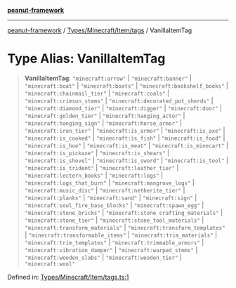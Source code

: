 [**peanut-framework**](../../../../../README.md)

***

[peanut-framework](../../../../../modules.md) / [Types/Minecraft/Item/tags](../README.md) / VanillaItemTag

# Type Alias: VanillaItemTag

> **VanillaItemTag**: `"minecraft:arrow"` \| `"minecraft:banner"` \| `"minecraft:boat"` \| `"minecraft:boats"` \| `"minecraft:bookshelf_books"` \| `"minecraft:chainmail_tier"` \| `"minecraft:coals"` \| `"minecraft:crimson_stems"` \| `"minecraft:decorated_pot_sherds"` \| `"minecraft:diamond_tier"` \| `"minecraft:digger"` \| `"minecraft:door"` \| `"minecraft:golden_tier"` \| `"minecraft:hanging_actor"` \| `"minecraft:hanging_sign"` \| `"minecraft:horse_armor"` \| `"minecraft:iron_tier"` \| `"minecraft:is_armor"` \| `"minecraft:is_axe"` \| `"minecraft:is_cooked"` \| `"minecraft:is_fish"` \| `"minecraft:is_food"` \| `"minecraft:is_hoe"` \| `"minecraft:is_meat"` \| `"minecraft:is_minecart"` \| `"minecraft:is_pickaxe"` \| `"minecraft:is_shears"` \| `"minecraft:is_shovel"` \| `"minecraft:is_sword"` \| `"minecraft:is_tool"` \| `"minecraft:is_trident"` \| `"minecraft:leather_tier"` \| `"minecraft:lectern_books"` \| `"minecraft:logs"` \| `"minecraft:logs_that_burn"` \| `"minecraft:mangrove_logs"` \| `"minecraft:music_disc"` \| `"minecraft:netherite_tier"` \| `"minecraft:planks"` \| `"minecraft:sand"` \| `"minecraft:sign"` \| `"minecraft:soul_fire_base_blocks"` \| `"minecraft:spawn_egg"` \| `"minecraft:stone_bricks"` \| `"minecraft:stone_crafting_materials"` \| `"minecraft:stone_tier"` \| `"minecraft:stone_tool_materials"` \| `"minecraft:transform_materials"` \| `"minecraft:transform_templates"` \| `"minecraft:transformable_items"` \| `"minecraft:trim_materials"` \| `"minecraft:trim_templates"` \| `"minecraft:trimmable_armors"` \| `"minecraft:vibration_damper"` \| `"minecraft:warped_stems"` \| `"minecraft:wooden_slabs"` \| `"minecraft:wooden_tier"` \| `"minecraft:wool"`

Defined in: [Types/Minecraft/Item/tags.ts:1](https://github.com/palmmc/Peanut-Framework/blob/a953dc2db1f7e00237b91b5b1f38f50520700085/PeanutFramework/Types/Minecraft/Item/tags.ts#L1)
